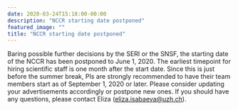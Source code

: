 ```yaml
---
date: 2020-03-24T15:18:00-00:00
description: "NCCR starting date postponed"
featured_image: ""
title: "NCCR starting date postponed"
---
```


Baring possible further decisions by the SERI or the SNSF, the starting date of the NCCR has been postponed to June 1, 2020. The earliest timepoint for hiring scientific staff is one month after the start date. Since this is just before the summer break, PIs are strongly recommended to have their team members start as of September 1, 2020 or later. Please consider updating your advertisements accordingly or postpone new ones. If you should have any questions, please contact Eliza (eliza.isabaeva@uzh.ch). 
